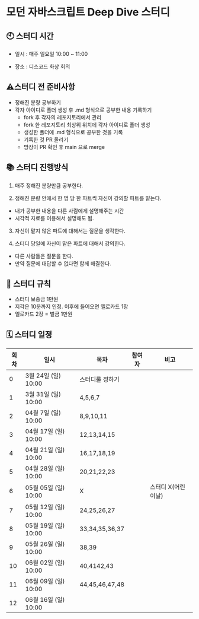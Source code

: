 # 모던 자바스크립트 Deep Dive 스터디
## 🕙 스터디 시간

- 일시 : 매주 일요일 10:00 ~ 11:00

- 장소 : 디스코드 화상 회의

## ⚠️스터디 전 준비사항
- 정해진 분량 공부하기
- 각자 아이디로 폴더 생성 후 .md 형식으로 공부한 내용 기록하기
    - fork 후 각자의 레포지토리에서 관리
    - fork 한 레포지토리 최상위 위치에 각자 아이디로 폴더 생성
    - 생성한 폴더에 .md 형식으로 공부한 것을 기록
    - 기록한 것 PR 올리기
    - 방장이 PR 확인 후 main 으로 merge

## 📚 스터디 진행방식

1. 매주 정해진 분량만큼 공부한다.

2. 정해진 분량 안에서 한 명 당 한 파트씩 자신이 강의할 파트를 맡는다.

  - 내가 공부한 내용을 다른 사람에게 설명해주는 시간
  - 시각적 자료를 이용해서 설명해도 됨.

3. 자신이 맡지 않은 파트에 대해서는 질문을 생각한다.

4. 스터디 당일에 자신이 맡은 파트에 대해서 강의한다.

- 다른 사람들은 질문을 한다. 
- 만약 질문에 대답할 수 없다면 함께 해결한다.

## 📄 스터디 규칙

- 스터디 보증금 1만원
- 지각은 10분까지 인정. 이후에 들어오면 옐로카드 1장
- 옐로카드 2장 = 벌금 1만원

## 🗓 스터디 일정

| 회차 | 일시 | 목차       | 참여자         | 비고       |
|------|----------------|------------|----------------|------------|
| 0    | 3월 24일 (일) 10:00 | 스터디룰 정하기 |                |            |
| 1    | 3월 31일 (일) 10:00 | 4,5,6,7     |                |            |
| 2    | 04월 7일 (일) 10:00 | 8,9,10,11   |                |            |
| 3    | 04월 17일 (일) 10:00 | 12,13,14,15 |                |            |
| 4    | 04월 21일 (일) 10:00 | 16,17,18,19 |                |            |
| 5    | 04월 28일 (일) 10:00 | 20,21,22,23 |                |            |
| 6    | 05월 05일 (일) 10:00 | X     |               | 스터디 X(어린이날)   |
| 7    | 05월 12일 (일) 10:00 | 24,25,26,27 |                |            |
| 8    | 05월 19일 (일) 10:00 | 33,34,35,36,37 |             |            |
| 9    | 05월 26일 (일) 10:00 | 38,39       |                |            |
| 10   | 06월 02일 (일) 10:00 | 40,4142,43  |                |            |
| 11   | 06월 09일 (일) 10:00 | 44,45,46,47,48 |             |            |
| 12   | 06월 16일 (일) 10:00 |            |                |            |

